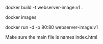 docker build -t webserver-image:v1 .

docker images

docker run -d -p 80:80 webserver-image:v1

Make sure the main file is names index.html